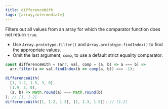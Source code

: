 ```yaml
---
title: differenceWith
tags: [array,intermediate]
---
```


Filters out all values from an array for which the comparator function does not return `true`.

- Use `Array.prototype.filter()` and `Array.prototype.findIndex()` to find the appropriate values.
- Omit the last argument, `comp`, to use a default strict equality comparator.

```js
const differenceWith = (arr, val, comp = (a, b) => a === b) =>
  arr.filter(a => val.findIndex(b => comp(a, b)) === -1);
```

```js
differenceWith(
  [1, 1.2, 1.5, 3, 0],
  [1.9, 3, 0],
  (a, b) => Math.round(a) === Math.round(b)
); // [1, 1.2]
differenceWith([1, 1.2, 1.3], [1, 1.3, 1.5]); // [1.2]
```
